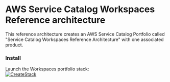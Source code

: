 # AWS Service Catalog Workspaces Reference architecture

This reference architecture creates an AWS Service Catalog Portfolio called "Service Catalog Workspaces Reference Architecture" with one associated product. 


### Install  
Launch the Workspaces portfolio stack:  
[![CreateStack](https://s3.amazonaws.com/cloudformation-examples/cloudformation-launch-stack.png)](https://console.aws.amazon.com/cloudformation/home?region=us-east-1#/stacks/new?stackName=SC-RA-Workspaces-Portfolio&templateURL=https://aws-service-catalog-reference-architectures.s3.amazonaws.com/workspaces/sc-portfolio-workspaces.json)
